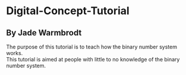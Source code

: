# Digital-Concept-Tutorial
## By Jade Warmbrodt  
The purpose of this tutorial is to teach how the binary number system works.  
This tutorial is aimed at people with little to no knowledge of the binary number system.  

